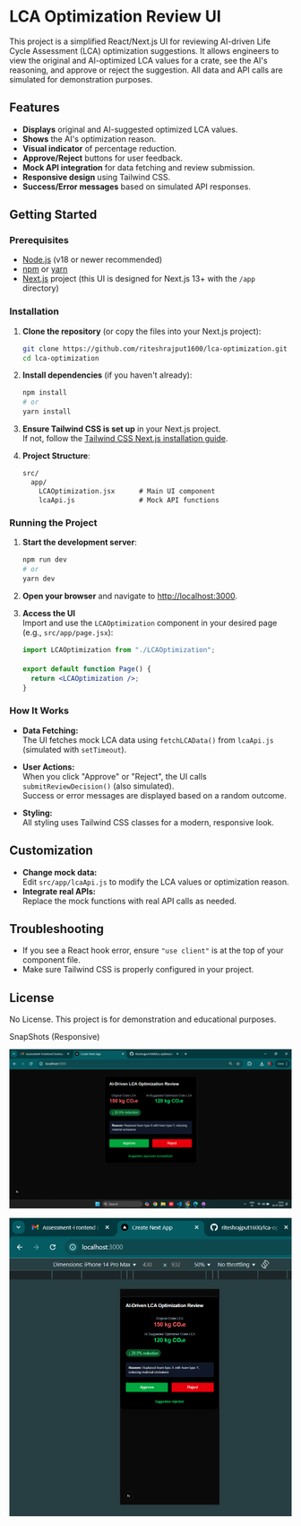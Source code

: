 # LCA Optimization Review UI

This project is a simplified React/Next.js UI for reviewing AI-driven Life Cycle Assessment (LCA) optimization suggestions. It allows engineers to view the original and AI-optimized LCA values for a crate, see the AI's reasoning, and approve or reject the suggestion. All data and API calls are simulated for demonstration purposes.

## Features

- **Displays** original and AI-suggested optimized LCA values.
- **Shows** the AI's optimization reason.
- **Visual indicator** of percentage reduction.
- **Approve/Reject** buttons for user feedback.
- **Mock API integration** for data fetching and review submission.
- **Responsive design** using Tailwind CSS.
- **Success/Error messages** based on simulated API responses.

## Getting Started

### Prerequisites

- [Node.js](https://nodejs.org/) (v18 or newer recommended)
- [npm](https://www.npmjs.com/) or [yarn](https://yarnpkg.com/)
- [Next.js](https://nextjs.org/) project (this UI is designed for Next.js 13+ with the `/app` directory)

### Installation

1. **Clone the repository** (or copy the files into your Next.js project):

    ```sh
    git clone https://github.com/riteshrajput1600/lca-optimization.git
    cd lca-optimization
    ```

2. **Install dependencies** (if you haven't already):

    ```sh
    npm install
    # or
    yarn install
    ```

3. **Ensure Tailwind CSS is set up** in your Next.js project.  
   If not, follow the [Tailwind CSS Next.js installation guide](https://tailwindcss.com/docs/guides/nextjs).

4. **Project Structure**:

    ```
    src/
      app/
        LCAOptimization.jsx      # Main UI component
        lcaApi.js                # Mock API functions
    ```

### Running the Project

1. **Start the development server**:

    ```sh
    npm run dev
    # or
    yarn dev
    ```

2. **Open your browser** and navigate to [http://localhost:3000](http://localhost:3000).

3. **Access the UI**  
   Import and use the `LCAOptimization` component in your desired page (e.g., `src/app/page.jsx`):

    ```jsx
    import LCAOptimization from "./LCAOptimization";

    export default function Page() {
      return <LCAOptimization />;
    }
    ```

### How It Works

- **Data Fetching:**  
  The UI fetches mock LCA data using `fetchLCAData()` from `lcaApi.js` (simulated with `setTimeout`).

- **User Actions:**  
  When you click "Approve" or "Reject", the UI calls `submitReviewDecision()` (also simulated).  
  Success or error messages are displayed based on a random outcome.

- **Styling:**  
  All styling uses Tailwind CSS classes for a modern, responsive look.

## Customization

- **Change mock data:**  
  Edit `src/app/lcaApi.js` to modify the LCA values or optimization reason.
- **Integrate real APIs:**  
  Replace the mock functions with real API calls as needed.

## Troubleshooting

- If you see a React hook error, ensure `"use client"` is at the top of your component file.
- Make sure Tailwind CSS is properly configured in your project.

## License

No License. This project is for demonstration and educational purposes.


SnapShots (Responsive)

![alt text](image-1.png)

![alt text](image.png)
